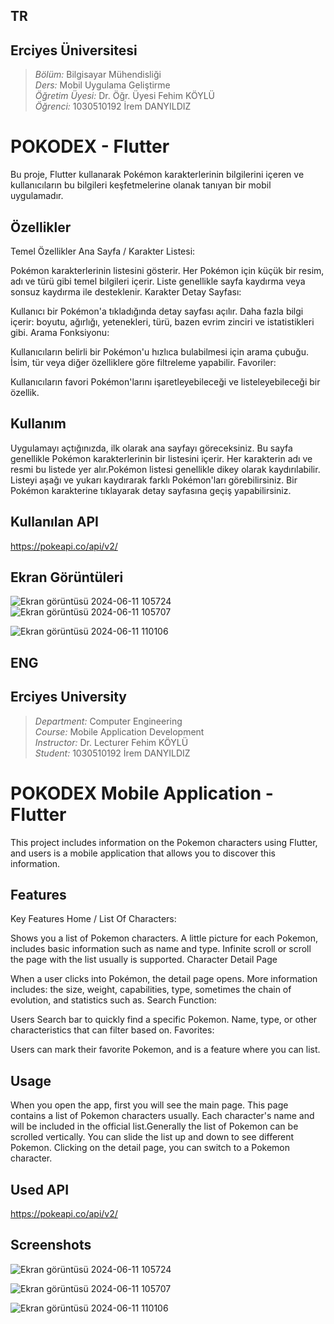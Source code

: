 ## TR
## Erciyes Üniversitesi
> *Bölüm:* Bilgisayar Mühendisliği  
> *Ders:* Mobil Uygulama Geliştirme  
> *Öğretim Üyesi:* Dr. Öğr. Üyesi Fehim KÖYLÜ  
> *Öğrenci:* 1030510192 İrem DANYILDIZ

# POKODEX - Flutter

Bu proje, Flutter kullanarak Pokémon karakterlerinin bilgilerini içeren ve kullanıcıların bu bilgileri keşfetmelerine olanak tanıyan bir mobil uygulamadır.

## Özellikler
Temel Özellikler
Ana Sayfa / Karakter Listesi:

Pokémon karakterlerinin listesini gösterir.
Her Pokémon için küçük bir resim, adı ve türü gibi temel bilgileri içerir.
Liste genellikle sayfa kaydırma veya sonsuz kaydırma ile desteklenir.
Karakter Detay Sayfası:

Kullanıcı bir Pokémon'a tıkladığında detay sayfası açılır.
Daha fazla bilgi içerir: boyutu, ağırlığı, yetenekleri, türü, bazen evrim zinciri ve istatistikleri gibi.
Arama Fonksiyonu:

Kullanıcıların belirli bir Pokémon'u hızlıca bulabilmesi için arama çubuğu.
İsim, tür veya diğer özelliklere göre filtreleme yapabilir.
Favoriler:

Kullanıcıların favori Pokémon'larını işaretleyebileceği ve listeleyebileceği bir özellik.




## Kullanım
Uygulamayı açtığınızda, ilk olarak ana sayfayı göreceksiniz. Bu sayfa genellikle Pokémon karakterlerinin bir listesini içerir. Her karakterin adı ve resmi bu listede yer alır.Pokémon listesi genellikle dikey olarak kaydırılabilir. Listeyi aşağı ve yukarı kaydırarak farklı Pokémon'ları görebilirsiniz.
Bir Pokémon karakterine tıklayarak detay sayfasına geçiş yapabilirsiniz.
## Kullanılan API 
https://pokeapi.co/api/v2/

## Ekran Görüntüleri
![Ekran görüntüsü 2024-06-11 105724](https://github.com/iremdanyildiz/mobil_application_project/assets/137508145/b80ea79d-2909-40a9-9a75-58ce34f9e66d)
![Ekran görüntüsü 2024-06-11 105707](https://github.com/iremdanyildiz/mobil_application_project/assets/137508145/44028567-f422-4d05-9dea-91afd62f4c07)

![Ekran görüntüsü 2024-06-11 110106](https://github.com/iremdanyildiz/mobil_application_project/assets/137508145/1b474ca4-b8d0-4557-b763-50a111a0f31e)



## ENG
## Erciyes University
> *Department:* Computer Engineering  
> *Course:* Mobile Application Development  
> *Instructor:* Dr. Lecturer Fehim KÖYLÜ  
> *Student:* 1030510192 İrem DANYILDIZ
# POKODEX Mobile Application - Flutter
This project includes information on the Pokemon characters using Flutter, and users is a mobile application that allows you to discover this information. 


## Features
Key Features 
Home / List Of Characters: 

Shows you a list of Pokemon characters. 
A little picture for each Pokemon, includes basic information such as name and type. 
Infinite scroll or scroll the page with the list usually is supported. 
Character Detail Page 

When a user clicks into Pokémon, the detail page opens. 
More information includes: the size, weight, capabilities, type, sometimes the chain of evolution, and statistics such as. 
Search Function: 

Users Search bar to quickly find a specific Pokemon. 
Name, type, or other characteristics that can filter based on. 
Favorites: 

Users can mark their favorite Pokemon, and is a feature where you can list. 


## Usage
When you open the app, first you will see the main page. This page contains a list of Pokemon characters usually. Each character's name and will be included in the official list.Generally the list of Pokemon can be scrolled vertically. You can slide the list up and down to see different Pokemon. 
Clicking on the detail page, you can switch to a Pokemon character.


## Used API
https://pokeapi.co/api/v2/

## Screenshots

![Ekran görüntüsü 2024-06-11 105724](https://github.com/iremdanyildiz/mobil_application_project/assets/137508145/efcfaa43-0832-45c2-bbce-63f01a955fbe)

![Ekran görüntüsü 2024-06-11 105707](https://github.com/iremdanyildiz/mobil_application_project/assets/137508145/cf65c494-4f73-48ae-aa36-d4377255bb74)

![Ekran görüntüsü 2024-06-11 110106](https://github.com/iremdanyildiz/mobil_application_project/assets/137508145/d0fe5e97-20bd-4d3f-a738-e96a212b470c)

